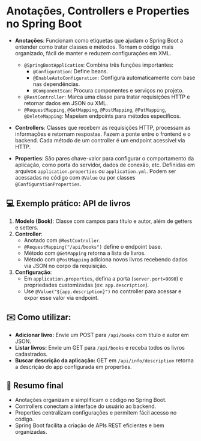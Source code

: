 ﻿


# Anotações, Controllers e Properties no Spring Boot 

- **Anotações**: Funcionam como etiquetas que ajudam o Spring Boot a entender como tratar classes e métodos. Tornam o código mais organizado, fácil de manter e reduzem configurações em XML.
  - `@SpringBootApplication`: Combina três funções importantes:
    - `@Configuration`: Define beans.
    - `@EnableAutoConfiguration`: Configura automaticamente com base nas dependências.
    - `@ComponentScan`: Procura componentes e serviços no projeto.
  - `@RestController`: Marca uma classe para tratar requisições HTTP e retornar dados em JSON ou XML.
  - `@RequestMapping`, `@GetMapping`, `@PostMapping`, `@PutMapping`, `@DeleteMapping`: Mapeiam endpoints para métodos específicos.

- **Controllers**: Classes que recebem as requisições HTTP, processam as informações e retornam respostas. Fazem a ponte entre o frontend e o backend. Cada método de um controller é um endpoint acessível via HTTP.

- **Properties**: São pares chave-valor para configurar o comportamento da aplicação, como porta do servidor, dados de conexão, etc. Definidas em arquivos `application.properties` ou `application.yml`. Podem ser acessadas no código com `@Value` ou por classes `@ConfigurationProperties`.


## 💻 Exemplo prático: API de livros

1. **Modelo (Book)**: Classe com campos para título e autor, além de getters e setters.
2. **Controller**:
   - Anotado com `@RestController`.
   - `@RequestMapping("/api/books")` define o endpoint base.
   - Método com `@GetMapping` retorna a lista de livros.
   - Método com `@PostMapping` adiciona novos livros recebendo dados via JSON no corpo da requisição.
3. **Configuração**:
   - Em `application.properties`, defina a porta (`server.port=9090`) e propriedades customizadas (ex: `app.description`).
   - Use `@Value("${app.description}")` no controller para acessar e expor esse valor via endpoint.



## ✉️ Como utilizar:

- **Adicionar livro:** Envie um POST para `/api/books` com título e autor em JSON.
- **Listar livros:** Envie um GET para `/api/books` e receba todos os livros cadastrados.
- **Buscar descrição da aplicação:** GET em `/api/info/description` retorna a descrição do app configurada em properties.


## 📝 Resumo final

- Anotações organizam e simplificam o código no Spring Boot.
- Controllers conectam a interface do usuário ao backend.
- Properties centralizam configurações e permitem fácil acesso no código.
- Spring Boot facilita a criação de APIs REST eficientes e bem organizadas.

